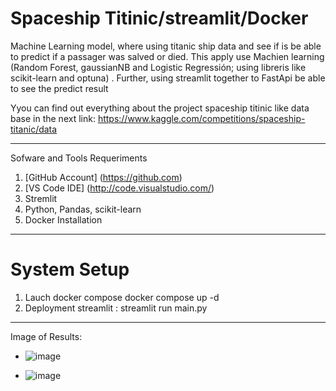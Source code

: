 # Spaceship Titinic/streamlit/Docker
Machine Learning model, where using titanic ship data and see if  is be able to predict if a passager was salved or died. This apply use Machien learning (Random Forest, gaussianNB and Logistic Regressión; using libreris like scikit-learn and optuna) . Further, using streamlit together to FastApi be able to see the predict result

Yyou can find out everything about the project spaceship titinic like data base in the next link: https://www.kaggle.com/competitions/spaceship-titanic/data

---------------------------------------------------------------
Sofware and Tools Requeriments
1. [GitHub Account] (https://github.com)
2. [VS Code IDE] (http://code.visualstudio.com/)
3. Stremlit
4. Python, Pandas, scikit-learn
5. Docker Installation
---------------------------------------------------------------
# System Setup
1. Lauch docker compose docker compose up -d
2. Deployment streamlit : streamlit run main.py
--------------------------------------------------------------
Image of Results:

* ![image](https://github.com/wlopezm-unal/Titanic_ship-streamlit/assets/68913739/0ed4e102-41a7-4f6d-a716-eedde52900fa)

* ![image](https://github.com/wlopezm-unal/Titanic_ship-streamlit/assets/68913739/8f3753d6-8267-4e1a-9f87-8b0ff5108eed)

